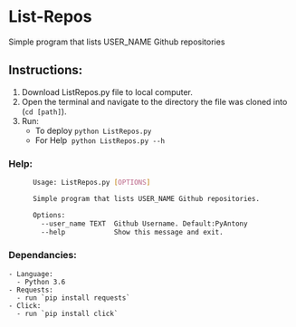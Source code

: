# List-Repos
Simple program that lists USER_NAME Github repositories

## Instructions:
1. Download ListRepos.py file to local computer.
2. Open the terminal and navigate to the directory the file was cloned into (`cd [path]`).
3. Run:
    - To deploy `python ListRepos.py`
    - For Help  `python ListRepos.py --h`
   
### Help:
```bash
      Usage: ListRepos.py [OPTIONS]

      Simple program that lists USER_NAME Github repositories.

      Options:
        --user_name TEXT  Github Username. Default:PyAntony
        --help            Show this message and exit.
```

### Dependancies:

    - Language:  
      - Python 3.6  
    - Requests:  
      - run `pip install requests`  
    - Click:  
      - run `pip install click`
